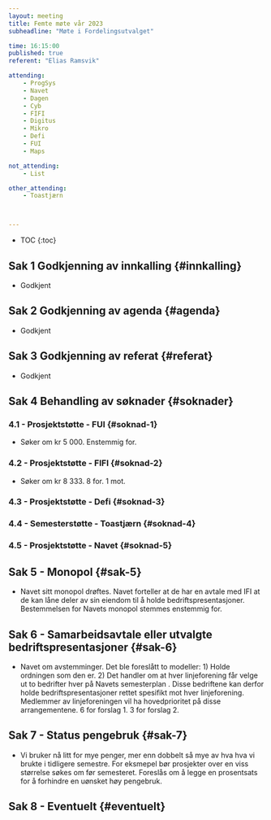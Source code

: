 ```yaml
---
layout: meeting
title: Femte møte vår 2023
subheadline: "Møte i Fordelingsutvalget"

time: 16:15:00
published: true
referent: "Elias Ramsvik"

attending:
    - ProgSys
    - Navet
    - Dagen
    - Cyb
    - FIFI
    - Digitus
    - Mikro
    - Defi
    - FUI
    - Maps

not_attending:
    - List

other_attending:
    - Toastjærn



---
```


* TOC
{:toc}


## Sak 1 Godkjenning av innkalling {#innkalling}
- Godkjent
## Sak 2 Godkjenning av agenda {#agenda}
- Godkjent
## Sak 3 Godkjenning av referat {#referat}
- Godkjent
## Sak 4 Behandling av søknader {#soknader}
### 4.1 -  Prosjektstøtte - FUI {#soknad-1}
- Søker om kr 5 000. Enstemmig for. 
### 4.2 -  Prosjektstøtte - FIFI {#soknad-2}
- Søker om kr 8 333. 8 for. 1 mot.
### 4.3 -  Prosjektstøtte - Defi {#soknad-3}
### 4.4 -  Semesterstøtte - Toastjærn {#soknad-4}
### 4.5 -  Prosjektstøtte - Navet {#soknad-5}
## Sak 5 - Monopol {#sak-5}
- Navet sitt monopol drøftes. Navet forteller at de har en avtale med IFI at de kan låne deler av sin eiendom til å holde bedriftspresentasjoner.  Bestemmelsen for Navets monopol stemmes enstemmig for. 

## Sak 6 - Samarbeidsavtale eller utvalgte bedriftspresentasjoner {#sak-6}
- Navet om avstemminger. Det ble foreslått to modeller: 1) Holde ordningen som den er. 2) Det handler om at hver linjeforening får velge ut to bedrifter hver på Navets semesterplan . Disse bedriftene kan derfor holde bedriftspresentasjoner rettet spesifikt mot hver linjeforening. Medlemmer av linjeforeningen vil ha hovedprioritet på disse arrangementene. 6 for forslag 1. 3 for forslag 2. 
## Sak 7 - Status pengebruk {#sak-7}
- Vi bruker nå litt for mye penger, mer enn dobbelt så mye av hva hva vi brukte i tidligere semestre. For eksmepel bør prosjekter over en viss størrelse søkes om før semesteret. Foreslås om å legge en prosentsats for å forhindre en uønsket høy pengebruk. 
## Sak 8 - Eventuelt {#eventuelt}
